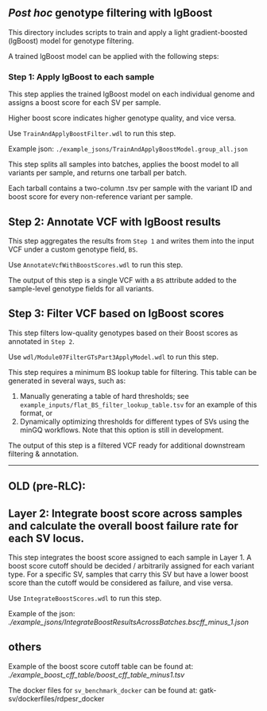 ## _Post hoc_ genotype filtering with lgBoost

This directory includes scripts to train and apply a light gradient-boosted (lgBoost) model for genotype filtering.  

A trained lgBoost model can be applied with the following steps:  

### Step 1: Apply lgBoost to each sample  

This step applies the trained lgBoost model on each individual genome and assigns a boost score for each SV per sample.  

Higher boost score indicates higher genotype quality, and vice versa.

Use `TrainAndApplyBoostFilter.wdl` to run this step. 

Example json: `./example_jsons/TrainAndApplyBoostModel.group_all.json`  

This step splits all samples into batches, applies the boost model to all variants per sample, and returns one tarball per batch.  

Each tarball contains a two-column .tsv per sample with the variant ID and boost score for every non-reference variant per sample.

## Step 2: Annotate VCF with lgBoost results  

This step aggregates the results from `Step 1` and writes them into the input VCF under a custom genotype field, `BS`.  

Use `AnnotateVcfWithBoostScores.wdl` to run this step.  

The output of this step is a single VCF with a `BS` attribute added to the sample-level genotype fields for all variants.    

## Step 3: Filter VCF based on lgBoost scores  

This step filters low-quality genotypes based on their Boost scores as annotated in `Step 2`.  

Use `wdl/Module07FilterGTsPart3ApplyModel.wdl` to run this step.  

This step requires a minimum BS lookup table for filtering. This table can be generated in several ways, such as:  

1. Manually generating a table of hard thresholds; see `example_inputs/flat_BS_filter_lookup_table.tsv` for an example of this format, or
2. Dynamically optimizing thresholds for different types of SVs using the minGQ workflows. Note that this option is still in development.  

The output of this step is a filtered VCF ready for additional downstream filtering & annotation.  

---  

## OLD (pre-RLC):  

## Layer 2: Integrate boost score across samples and calculate the overall boost failure rate for each SV locus.
This step integrates the boost score assigned to each sample in Layer 1. A boost score cutoff should be decided / arbitrarily assigned for each variant type. For a specific SV, samples that carry this SV but have a lower boost score than the cutoff would be considered as failure, and vise versa.

Use `IntegrateBoostScores.wdl` to run this step. 

Example of the json: *./example_jsons/IntegrateBoostResultsAcrossBatches.bscff_minus_1.json*

## others
Example of the boost score cutoff table can be found at: *./example_boost_cff_table/boost_cff_table_minus1.tsv*

The docker files for `sv_benchmark_docker` can be found at: gatk-sv/dockerfiles/rdpesr_docker

